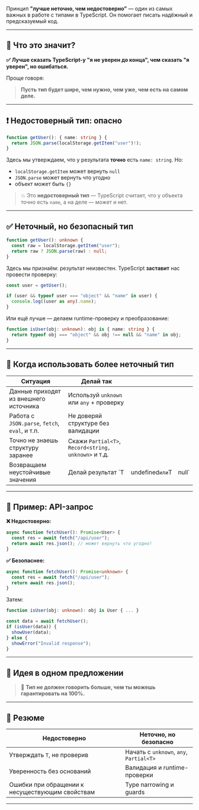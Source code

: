 Принцип **"лучше неточно, чем недостоверно"** — один из самых важных в работе с типами в TypeScript. Он помогает писать надёжный и предсказуемый код.

---

## 📌 Что это значит?

**✅ Лучше сказать TypeScript-у "я не уверен до конца", чем сказать "я уверен", но ошибаться.**

Проще говоря:

> **Пусть тип будет шире, чем нужно, чем уже, чем есть на самом деле.**

---

## ❗ Недостоверный тип: опасно

```ts
function getUser(): { name: string } {
  return JSON.parse(localStorage.getItem("user")!);
}
```

Здесь мы утверждаем, что у результата **точно** есть `name: string`. Но:

* `localStorage.getItem` может вернуть `null`
* `JSON.parse` может вернуть что угодно
* объект может быть `{}`

> 💥 Это **недостоверный тип** — TypeScript считает, что у объекта точно есть `name`, а на деле — может и нет.

---

## ✅ Неточный, но безопасный тип

```ts
function getUser(): unknown {
  const raw = localStorage.getItem("user");
  return raw ? JSON.parse(raw) : null;
}
```

Здесь мы признаём: результат неизвестен. TypeScript **заставит** нас провести проверку:

```ts
const user = getUser();

if (user && typeof user === "object" && "name" in user) {
  console.log((user as any).name);
}
```

Или ещё лучше — делаем runtime-проверку и преобразование:

```ts
function isUser(obj: unknown): obj is { name: string } {
  return typeof obj === "object" && obj !== null && "name" in obj;
}
```

---

## 🎯 Когда использовать более **неточный** тип

| Ситуация                                       | Делай так                                            |                 |        |
| ---------------------------------------------- | ---------------------------------------------------- | --------------- | ------ |
| Данные приходят из внешнего источника          | Используй `unknown` или `any` + проверку             |                 |        |
| Работа с `JSON.parse`, `fetch`, `eval`, и т.п. | Не доверяй структуре без валидации                   |                 |        |
| Точно не знаешь структуру заранее              | Скажи `Partial<T>`, `Record<string, unknown>` и т.д. |                 |        |
| Возвращаем неустойчивые значения               | Делай результат \`T                                  | undefined`или`T | null\` |

---

## 🧠 Пример: API-запрос

**❌ Недостоверно:**

```ts
async function fetchUser(): Promise<User> {
  const res = await fetch("/api/user");
  return await res.json(); // может вернуть что угодно!
}
```

**✅ Безопаснее:**

```ts
async function fetchUser(): Promise<unknown> {
  const res = await fetch("/api/user");
  return await res.json();
}
```

Затем:

```ts
function isUser(obj: unknown): obj is User { ... }

const data = await fetchUser();
if (isUser(data)) {
  showUser(data);
} else {
  showError("Invalid response");
}
```

---

## 📌 Идея в одном предложении

> 🧠 **Тип не должен говорить больше, чем ты можешь гарантировать на 100%.**

---

## 🧠 Резюме

| Недостоверно                                    | Неточно, но безопасно                   |
| ----------------------------------------------- | --------------------------------------- |
| Утверждать `T`, не проверив                     | Начать с `unknown`, `any`, `Partial<T>` |
| Уверенность без оснований                       | Валидация и runtime-проверки            |
| Ошибки при обращении к несуществующим свойствам | Type narrowing и guards                 |

---
